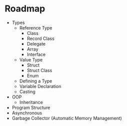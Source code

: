 # Roadmap

- Types
  - Reference Type
    - Class
    - Record Class
    - Delegate
    - Array
    - Interface
  - Value Type
    - Struct
    - Struct Class
    - Enum
  - Defining a Type
  - Variable Declaration
  - Casting
- OOP
  - Inheritance
- Program Structure
- Asynchronous
- Garbage Collector (Automatic Memory Management)
